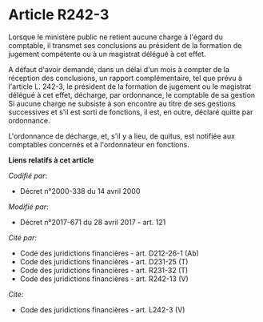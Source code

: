 # Article R242-3

Lorsque le ministère public ne retient aucune charge à l'égard du comptable, il transmet ses conclusions au président de la
formation de jugement compétente ou à un magistrat délégué à cet effet. 

A défaut d'avoir demandé, dans un délai d'un mois à compter de la réception des conclusions, un rapport complémentaire, tel
que prévu à l'article L. 242-3, le président de la formation de jugement ou le magistrat délégué à cet effet, décharge, par
ordonnance, le comptable de sa gestion Si aucune charge ne subsiste à son encontre au titre de ses gestions successives et
s'il est sorti de fonctions, il est, en outre, déclaré quitte par ordonnance. 

L'ordonnance de décharge, et, s'il y a lieu, de quitus, est notifiée aux comptables concernés et à l'ordonnateur en
fonctions.

**Liens relatifs à cet article**

_Codifié par_:

  - Décret n°2000-338 du 14 avril 2000

_Modifié par_:

  - Décret n°2017-671 du 28 avril 2017 - art. 121

_Cité par_:

  - Code des juridictions financières - art. D212-26-1 (Ab)
  - Code des juridictions financières - art. D231-25 (T)
  - Code des juridictions financières - art. R231-32 (T)
  - Code des juridictions financières - art. R242-13 (V)

_Cite_:

  - Code des juridictions financières - art. L242-3 (V)
